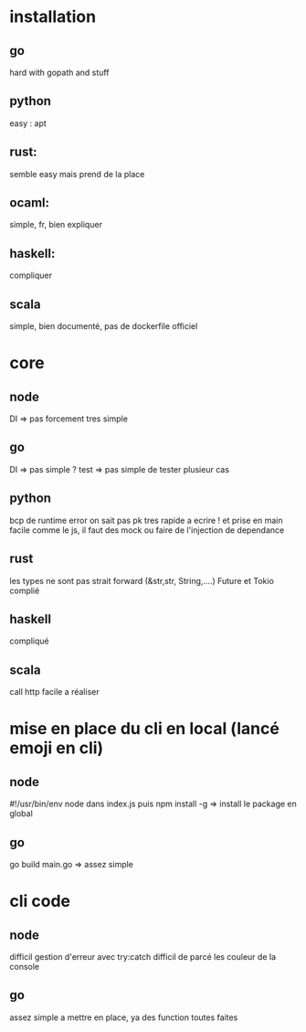 installation
============

go
---
hard with gopath and stuff

python
------
easy : apt

rust:
-----
semble easy mais prend de la place

ocaml:
------
simple, fr, bien expliquer

haskell:
------
compliquer

scala
-----
simple, bien documenté, pas de dockerfile officiel

core
====

node
----
DI => pas forcement tres simple

go
--
DI => pas simple ?
test => pas simple de tester plusieur cas

python
------
bcp de runtime error on sait pas pk
tres rapide a ecrire ! et prise en main facile
comme le js, il faut des mock ou faire de l'injection de dependance

rust
----
les types ne sont pas strait forward (&str,str, String,....)
Future et Tokio complié

haskell
-------
compliqué

scala
------
call http facile a réaliser

mise en place du cli en local (lancé emoji en cli)
==================================================

node
----
#!/usr/bin/env node dans index.js puis npm install -g => install le package en global


go
---
go build main.go => assez simple

cli code
========

node
----
difficil gestion d'erreur avec try:catch
difficil de parcé les couleur de la console

go
---
assez simple a mettre en place, ya des function toutes faites